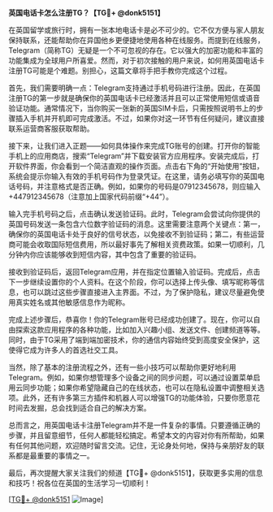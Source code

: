 **英国电话卡怎么注册TG？【TG💪+ @donk5151】**

在英国留学或旅行时，拥有一张本地电话卡是必不可少的。它不仅方便与家人朋友保持联系，还能帮助你在异国他乡更便捷地使用各种在线服务。而提到在线服务，Telegram（简称TG）无疑是一个不可忽视的存在。它以强大的加密功能和丰富的功能集成为全球用户所喜爱。然而，对于初次接触的用户来说，如何用英国电话卡注册TG可能是个难题。别担心，这篇文章将手把手教你完成这个过程。

首先，我们需要明确一点：Telegram支持通过手机号码进行注册。因此，在英国注册TG的第一步就是确保你的英国电话卡已经激活并且可以正常使用短信或语音验证功能。通常情况下，当你购买一张新的英国SIM卡后，只需按照说明书上的步骤插入手机并开机即可完成激活。不过，如果你对这一环节有任何疑问，建议直接联系运营商客服获取帮助。

接下来，让我们进入正题——如何具体操作来完成TG账号的创建。打开你的智能手机上的应用商店，搜索“Telegram”并下载安装官方应用程序。安装完成后，打开软件界面，你会看到一个简洁直观的操作页面。点击右下角的“开始使用”按钮，系统会提示你输入有效的手机号码作为登录凭证。在这里，请务必填写你的英国电话号码，并注意格式是否正确。例如，如果你的号码是07912345678，则应输入+447912345678（注意加上国家代码前缀“+44”）。

输入完手机号码之后，点击确认发送验证码。此时，Telegram会尝试向你提供的英国号码发送一条包含六位数字验证码的消息。这里需要注意两个关键点：第一，确保你的英国电话卡处于良好的信号状态，以免接收不到验证码；第二，有些运营商可能会收取国际短信费用，所以最好事先了解相关资费政策。如果一切顺利，几分钟内你应该能够收到短信内容，其中包含了重要的验证码。

接收到验证码后，返回Telegram应用，并在指定位置输入验证码。完成后，点击下一步继续设置你的个人资料。在这个阶段，你可以选择上传头像、填写昵称等信息，也可以跳过这些步骤直接进入主界面。不过，为了保护隐私，建议尽量避免使用真实姓名或其他敏感信息作为昵称。

完成上述步骤后，恭喜你！你的Telegram账号已经成功创建了。现在，你可以自由探索这款应用程序的各种功能，比如加入兴趣小组、发送文件、创建频道等等。同时，由于TG采用了端到端加密技术，你的通信内容始终受到高度安全保护，这使得它成为许多人的首选社交工具。

当然，除了基本的注册流程之外，还有一些小技巧可以帮助你更好地利用Telegram。例如，如果你想管理多个设备之间的同步问题，可以通过设置菜单启用云同步功能；如果你希望隐藏自己的在线状态，也可以在隐私设置中调整相关选项。此外，还有许多第三方插件和机器人可以增强TG的功能体验，只要你愿意花时间去发掘，总会找到适合自己的解决方案。

总而言之，用英国电话卡注册Telegram并不是一件复杂的事情。只要遵循正确的步骤，并且留意细节，任何人都能轻松搞定。希望本文的内容对你有所帮助，如果有任何其他问题，欢迎随时留言交流。记住，无论身处何地，保持与亲朋好友的联系都是最重要的事情之一。

最后，再次提醒大家关注我们的频道【TG💪+ @donk5151】，获取更多实用的信息和技巧！祝各位在英国的生活学习一切顺利！

[[TG💪+ @donk5151](https://t.me/s/donk5151) ![Image](https://i.postimg.cc/rwNCRYN7/Snipaste-2025-04-30-17-27-05.png)]